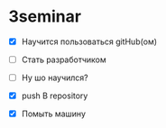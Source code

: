 # 3seminar

* [x] Научится пользоваться gitHub(ом)
* [ ] Стать разработчиком

* [ ] Ну шо научился?
* [x] push B repository
* [x] Помыть машину